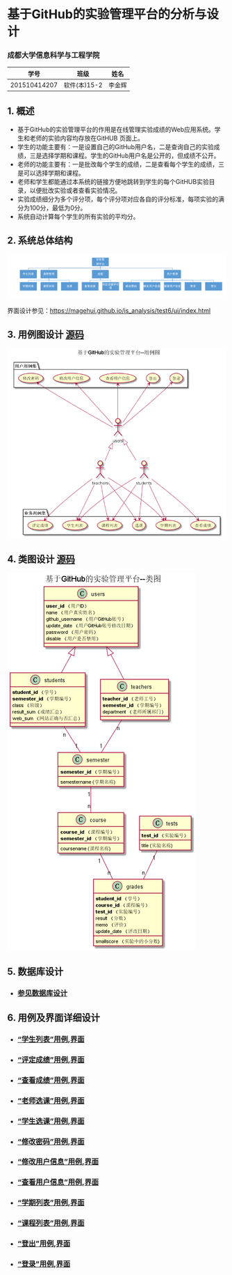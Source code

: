 <!-- markdownlint-disable MD033-->
<!-- 禁止MD033类型的警告 https://www.npmjs.com/package/markdownlint -->

# 基于GitHub的实验管理平台的分析与设计

### 成都大学信息科学与工程学院

|学号|班级|姓名|
|:-------:|:-------------: | :----------:|
|201510414207|软件(本)15-2|李金辉|

## 1. 概述
- 基于GitHub的实验管理平台的作用是在线管理实验成绩的Web应用系统。学生和老师的实验内容均存放在GitHUB
页面上。
- 学生的功能主要有：一是设置自己的GitHub用户名，二是查询自己的实验成绩，三是选择学期和课程。学生的GitHub用户名是公开的，但成绩不公开。
- 老师的功能主要有：一是批改每个学生的成绩，二是查看每个学生的成绩，三是可以选择学期和课程。
- 老师和学生都能通过本系统的链接方便地跳转到学生的每个GitHUB实验目录，以便批改实验或者查看实验情况。
- 实验成绩细分为多个评分项，每个评分项对应各自的评分标准，每项实验的满分为100分，最低为0分。
- 系统自动计算每个学生的所有实验的平均分。
    
## 2. 系统总体结构
![](img/系统总体结构.png)

界面设计参见：https://magehui.github.io/is_analysis/test6/ui/index.html
    
## 3. 用例图设计 [源码](src/UseCase.puml)
![](img/UseCase.png)

## 4. 类图设计 [源码](src/Class.puml)
![](img/Class.png)

## 5. 数据库设计
- ### [参见数据库设计](./数据库设计.md)

## 6. 用例及界面详细设计
- ### [“学生列表”用例](./example/学生列表.md),[界面](https://magehui.github.io/is_analysis/test6/ui/index.html)
- ### [“评定成绩”用例](./example/评定成绩.md),[界面](https://magehui.github.io/is_analysis/test6/ui/评定成绩.html)
- ### [“查看成绩”用例](./example/查看成绩.md),[界面](https://magehui.github.io/is_analysis/test6/ui/查看成绩.html)
- ### [“老师选课”用例](./example/老师选课.md),[界面](https://magehui.github.io/is_analysis/test6/ui/老师选课.html)
- ### [“学生选课”用例](./example/学生选课.md),[界面](https://magehui.github.io/is_analysis/test6/ui/学生选课.html)
- ### [“修改密码”用例](./example/修改密码.md),[界面](https://magehui.github.io/is_analysis/test6/ui/修改密码.html)
- ### [“修改用户信息”用例](./example/修改用户信息.md),[界面](https://magehui.github.io/is_analysis/test6/ui/修改用户信息.html)
- ### [“查看用户信息”用例](./example/查看用户信息.md),[界面](https://magehui.github.io/is_analysis/test6/ui/查看用户信息.html)
- ### [“学期列表”用例](./example/学期列表.md),[界面](https://magehui.github.io/is_analysis/test6/ui/顶部菜单.html)
- ### [“课程列表”用例](./example/课程列表.md),[界面](https://magehui.github.io/is_analysis/test6/ui/顶部菜单.html)
- ### [“登出”用例](./example/登出.md),[界面](https://magehui.github.io/is_analysis/test6/ui/顶部菜单.html)
- ### [“登录”用例](./example/登录.md),[界面](https://magehui.github.io/is_analysis/test6/ui/登录.html)
    